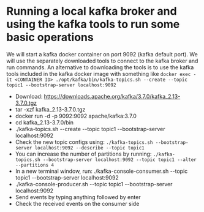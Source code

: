 # Running a local kafka broker and using the kafka tools to run some basic operations
We will start a kafka docker container on port 9092 (kafka default port). We will use the separately downloaded tools 
to connect to the kafka broker and run commands. An alternative to downloading the tools is to use the kafka tools included 
in the kafka docker image with something like `docker exec -it <CONTAINER ID> ./opt/kafka/bin/kafka-topics.sh --create --topic topic1 --bootstrap-server localhost:9092`
* Download: https://downloads.apache.org/kafka/3.7.0/kafka_2.13-3.7.0.tgz
* tar -xzf kafka_2.13-3.7.0.tgz
* docker run -d -p 9092:9092 apache/kafka:3.7.0
* cd kafka_2.13-3.7.0/bin
* ./kafka-topics.sh --create --topic topic1 --bootstrap-server localhost:9092
* Check the new topic configs using: `./kafka-topics.sh --bootstrap-server localhost:9092 --describe --topic topic1`
* You can increase the number of partitions by running: `./kafka-topics.sh --bootstrap-server localhost:9092 --topic topic1 --alter --partitions 4`
* In a new terminal window, run: ./kafka-console-consumer.sh --topic topic1  --bootstrap-server localhost:9092
* ./kafka-console-producer.sh --topic topic1 --bootstrap-server localhost:9092
* Send events by typing anything followed by enter
* Check the received events on the consumer side
